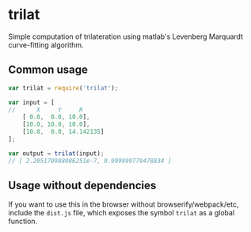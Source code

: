 # trilat

Simple computation of trilateration using
matlab's Levenberg Marquardt curve-fitting algorithm.


## Common usage

```javascript
var trilat = require('trilat');

var input = [
//      X     Y     R
    [ 0.0,  0.0, 10.0],
    [10.0, 10.0, 10.0],
    [10.0,  0.0, 14.142135]
];

var output = trilat(input);
// [ 2.205170988086251e-7, 9.999999779478834 ]
```


## Usage without dependencies

If you want to use this in the browser without browserify/webpack/etc,
include the `dist.js` file, which exposes the symbol `trilat` as a global function.
